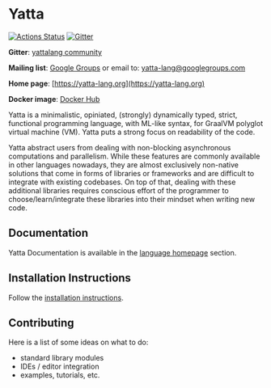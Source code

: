 # Yatta

[![Actions Status](https://github.com/yatta-lang/yatta/workflows/Release/badge.svg)](https://github.com/yatta-lang/yatta/actions)
[![Gitter](https://badges.gitter.im/yattalang/community.svg)](https://gitter.im/yattalang/community?utm_source=badge&utm_medium=badge&utm_campaign=pr-badge)

**Gitter**: [yattalang community](https://gitter.im/yattalang/community)

**Mailing list**: [Google Groups](https://groups.google.com/forum/#!forum/yatta-lang) or email to: yatta-lang@googlegroups.com

**Home page**: [https://yatta-lang.org](https://yatta-lang.org)

**Docker image**: [Docker Hub](https://hub.docker.com/r/akovari/yatta)

Yatta is a minimalistic, opiniated, (strongly) dynamically typed, strict, functional programming language, with ML-like syntax, for GraalVM polyglot virtual machine (VM). Yatta puts a strong focus on readability of the code.

Yatta abstract users from dealing with non-blocking asynchronous computations and parallelism. While these features are commonly available in other languages nowadays, they are almost exclusively non-native solutions that come in forms of libraries or frameworks and are difficult to integrate with existing codebases. On top of that, dealing with these additional libraries requires conscious effort of the programmer to choose/learn/integrate these libraries into their mindset when writing new code.

## Documentation
Yatta Documentation is available in the [language homepage](https://yatta-lang.org/docs/) section.

## Installation Instructions
Follow the [installation instructions](https://yatta-lang.org/docs/installation/).

## Contributing
Here is a list of some ideas on what to do:

- standard library modules
- IDEs / editor integration
- examples, tutorials, etc.

